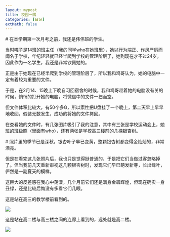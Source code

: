 ```yaml
---
layout: mypost
title: 校园一隅
categories: [日记]
extMath: false
---
```


\# 在本学期第一次月考之前，我还是伟伟班的学生。

当时嘎子是14班的班主任（我的同学who在她班里），她以行为端正、作风严厉而闻名于学校，年纪轻轻就已经半爬到学校的管理阶层了，她到现在才不过24岁，因此作为一名学生，我还是非常钦佩她的。

正是由于她现在已经半爬到学校的管理阶层了，所以我和鸡哥认为，她的电脑中一定有着较为重要的文件。

于是，在2月14、15晚上下晚自习回宿舍的时候，我和鸡哥趁着她的电脑没有关的时候，悄悄的打开她的电脑，将微信中的文件一扫而空。

但文件体积比较大，有50个多G，所以索性把U盘挂了一个晚上，第二天早上早早地收回，假装无数发生，成功的将她的文件拷回。

在查看她的文件时，有几张图片吸引了我的注意，其中有三张是学校运动会上，她班的班级照（里面有who），还有两张是学校高三楼前的几棵银杏树。

\# 照片里的季节已是深秋，银杏叶子早已变黄，整颗银杏树都变得金灿灿的，非常漂亮。

但是在看完这几张照片后，我也只是觉得挺普通的，于是把它们当做过客忽略掉了。但当我前几天重新审视这几颗银杏树时，发现它们早已萌发新芽，长出绿叶，俨然是一副夏天的模样。

这巨大的反差感在我心中荡漾，几个月前它们还是满身金碧辉煌，但现在确实一身丑绿，还是比较后悔没有多看它们几眼。

这是站在高三的教学楼前看到的。

![](https://b2.226000.xyz/un/d6535587-ac2c-4968-a1ff-8aa722b89d68.jpeg)

这是站在高二楼与高三楼之间的连廊上看到的，远处就是高二楼。

![](https://b2.226000.xyz/un/d7085092-c861-41c7-b72b-374858136b3d.jpeg)
